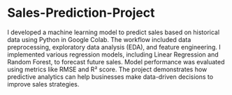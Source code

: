 # Sales-Prediction-Project
I developed a machine learning model to predict sales based on historical data using Python in Google Colab.
The workflow included data preprocessing, exploratory data analysis (EDA), and feature engineering. 
I implemented various regression models, including Linear Regression and Random Forest, to forecast future sales.
Model performance was evaluated using metrics like RMSE and R² score. 
The project demonstrates how predictive analytics can help businesses make data-driven decisions to improve sales strategies.
